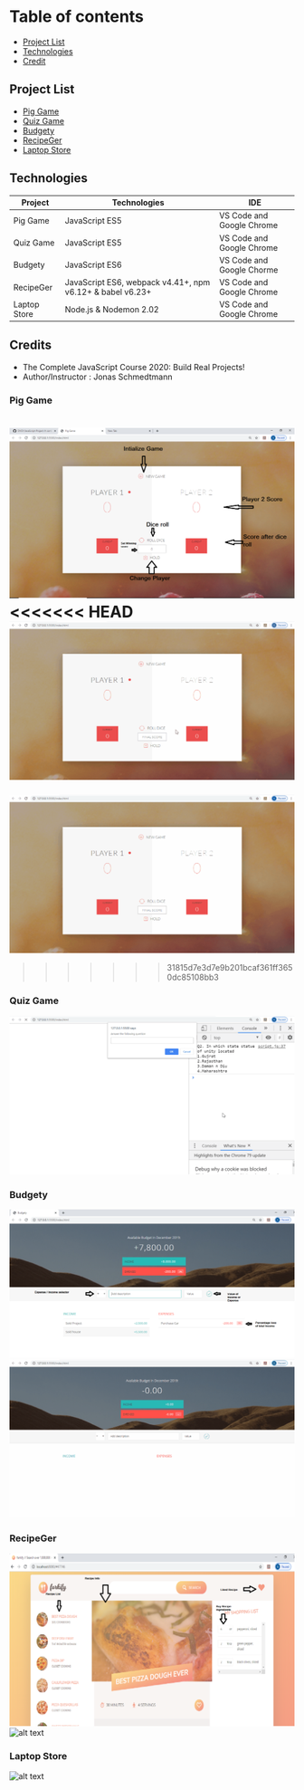 # Table of contents
* [Project List](#project-list)
* [Technologies](#technologies)
* [Credit](#Credits)





## Project List
* [Pig Game](#Pig-Game)
* [Quiz Game](#Quiz-Game)
* [Budgety](#Budget-App)
* [RecipeGer](#Recipe-App)
* [Laptop Store](#Laptop-Store)

## Technologies

Project       | Technologies        |    IDE               |              
------------- | -------------       | -------------        | 
Pig Game      | JavaScript ES5      | VS Code and Google Chrome  |              
Quiz Game     | JavaScript ES5      | VS Code and Google Chrome   |              
Budgety       | JavaScript ES6      | VS Code and Google Chorme   |
RecipeGer     | JavaScript ES6, webpack v4.41+, npm v6.12+ & babel v6.23+       | VS Code and Google Chrome   |               
Laptop Store  | Node.js & Nodemon 2.02             | VS Code and Google Chrome   |
              
## Credits
  * The Complete JavaScript Course 2020: Build Real Projects!
  * Author/Instructor : Jonas Schmedtmann




### Pig Game 
  ![alt text](https://github.com/DVGY/JavaScript-Project/blob/master/demo/Info_PigGame.png)
<<<<<<< HEAD
  ![alt text](https://github.com/DVGY/JavaScript-Project/blob/master/demo/Pig2.gif)
=======
  ![alt text](https://github.com/DVGY/JavaScript-Project/blob/master/demo/Pgigame.gif)
>>>>>>> 31815d7e3d7e9b201bcaf361ff3650dc85108bb3

### Quiz Game
![alt text](https://github.com/DVGY/JavaScript-Project/blob/master/demo/QuizGame.gif)
  

### Budgety
![alt text](https://github.com/DVGY/JavaScript-Project/blob/master/demo/Info_Budgety.png)
  ![alt text](https://github.com/DVGY/JavaScript-Project/blob/master/demo/Budgety.gif)

### RecipeGer
![alt text](https://github.com/DVGY/JavaScript-Project/blob/master/demo/Info_RecipeGer.png)
  ![alt text](https://github.com/DVGY/JavaScript-Project/blob/master/demo/RecipeGer.gif)


### Laptop Store
![alt text](https://github.com/DVGY/JavaScript-Project/blob/master/demo/LaptopStore.gif)
